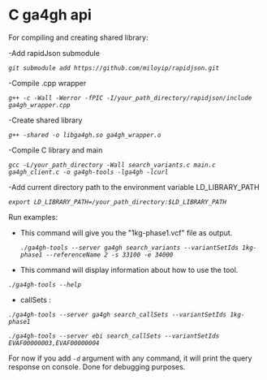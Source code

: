 # C ga4gh api

For compiling and creating shared library:

-Add rapidJson submodule

 *`git submodule add https://github.com/miloyip/rapidjson.git`*

-Compile .cpp wrapper

  *`g++ -c -Wall -Werror -fPIC -I/your_path_directory/rapidjson/include ga4gh_wrapper.cpp`*
  
-Create shared library

  *`g++ -shared -o libga4gh.so ga4gh_wrapper.o`*
  
-Compile C library and main

  *`gcc -L/your_path_directory -Wall search_variants.c main.c ga4gh_client.c -o ga4gh-tools -lga4gh -lcurl`*
  
-Add current directory path to the environment variable LD_LIBRARY_PATH

  *`export LD_LIBRARY_PATH=/your_path_directory:$LD_LIBRARY_PATH`*
  
  
Run examples:

- This command will give you the "1kg-phase1.vcf" file as output.

  *`./ga4gh-tools --server ga4gh search_variants --variantSetIds 1kg-phase1 --referenceName 2 -s 33100 -e 34000`* 

- This command will display information about how to use the tool.
  
*`./ga4gh-tools --help`* 
- callSets :

*`./ga4gh-tools --server ga4gh search_callSets --variantSetIds 1kg-phase1`*

*`./ga4gh-tools --server ebi search_callSets --variantSetIds EVAF00000003,EVAF00000004`*

For now if you add *` -d `* argument with any command, it will print the query response on console.
Done for debugging purposes.
